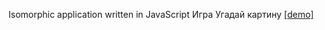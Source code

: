 Isomorphic application written in JavaScript
Игра Угадай картину <a href="https://katelinm.github.io/gallary/">[demo]</a> 

